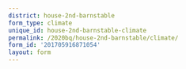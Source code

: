 ```yaml
---
district: house-2nd-barnstable
form_type: climate
unique_id: house-2nd-barnstable-climate
permalink: /2020bq/house-2nd-barnstable/climate/
form_id: '201705916871054'
layout: form
---
```

